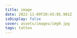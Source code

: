 ```yaml
---
title: image
date: 2022-11-09T20:43:05.981Z
isDisplay: false
cover: assets/images/img9.jpg
tags: tattoo
---
```

